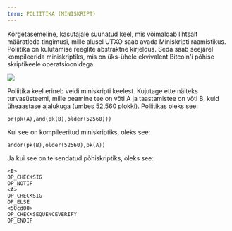 ```yaml
---
term: POLIITIKA (MINISKRIPT)
---
```


Kõrgetasemeline, kasutajale suunatud keel, mis võimaldab lihtsalt määratleda tingimusi, mille alusel UTXO saab avada Miniskripti raamistikus. Poliitika on kulutamise reeglite abstraktne kirjeldus. Seda saab seejärel kompileerida miniskriptiks, mis on üks-ühele ekvivalent Bitcoin'i põhise skriptikeele operatsioonidega.

![](../../dictionnaire/assets/30.png)

Poliitika keel erineb veidi miniskripti keelest. Kujutage ette näiteks turvasüsteemi, mille peamine tee on võti A ja taastamistee on võti B, kuid üheaastase ajalukuga (umbes 52,560 plokki). Poliitikas oleks see:

```plaintext
or(pk(A),and(pk(B),older(52560)))
```

Kui see on kompileeritud miniskriptiks, oleks see:

```plaintext
andor(pk(B),older(52560),pk(A))
```

Ja kui see on teisendatud põhiskriptiks, oleks see:

```plaintext
<B>
OP_CHECKSIG
OP_NOTIF
<A>
OP_CHECKSIG
OP_ELSE
<50cd00>
OP_CHECKSEQUENCEVERIFY
OP_ENDIF
```